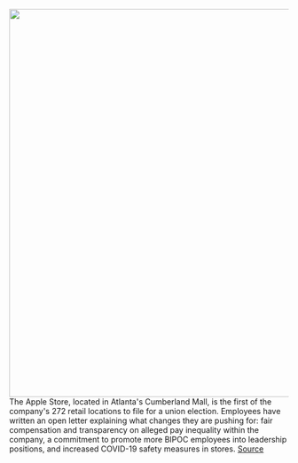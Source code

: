 <img src='https://cdn.vox-cdn.com/thumbor/9aXpKEnF8XbW1-1wEuDxMw5W64A=/0x0:2040x1360/1200x800/filters:focal(857x517:1183x843)/cdn.vox-cdn.com/uploads/chorus_image/image/70810160/VRG_Illo_STK032_apple_union.0.jpg' width='700px' /><br/>
The Apple Store, located in Atlanta's Cumberland Mall, is the first of the company's 272 retail locations to file for a union election. Employees have written an open letter explaining what changes they are pushing for: fair compensation and transparency on alleged pay inequality within the company, a commitment to promote more BIPOC employees into leadership positions, and increased COVID-19 safety measures in stores.
<a href='https://www.theverge.com/2022/4/29/23048296/apple-retail-store-union-atlanta-cumberland-mall-open-letter'> Source <a/>